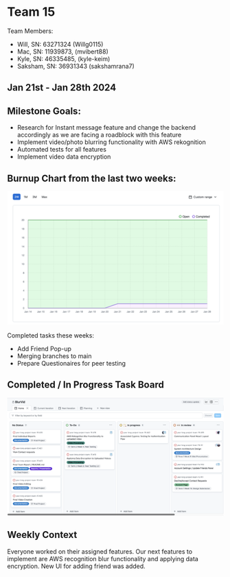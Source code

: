 # Team 15

Team Members: 
- Will, SN: 63271324 (Willg0115)
- Mac, SN: 11939873, (mvibert88)
- Kyle, SN: 46335485, (kyle-keim) 
- Saksham, SN: 36931343 (sakshamrana7)

## Jan 21st - Jan 28th 2024

## Milestone Goals: 
- Research for Instant message feature and change the backend accordingly as we are facing a roadblock with this feature
- Implement video/photo blurring functionality with AWS rekognition 
- Automated tests for all features
- Implement video data encryption

## Burnup Chart from the last two weeks:

![Screenshot t2 week 3 bunrup](./screenshots/t2_week3_burnup.png)


Completed tasks these weeks:
- Add Friend Pop-up
- Merging branches to main 
- Prepare Questionaires for peer testing

## Completed / In Progress Task Board
![kanban week 3](./screenshots/t2_week3_kanban.png)

## Weekly Context
Everyone worked on their assigned features. Our next features to implement are AWS recognition blur functionality and applying data encryption.
New UI for adding friend was added.